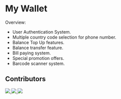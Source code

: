 #  My Wallet


Overview:

* User Authentication System.
* Multiple country code selection for phone number.
* Balance Top Up features.
* Balance transfer feature.
* Bill paying system.
* Special promotion offers.
* Barcode scanner system.




## Contributors

<a href="https://github.com/Avimistry4800/my-wallet/graphs/contributors">
  <img src="https://contributors-img.web.app/image?repo=Avimistry4800/my-wallet" />
</a>

<a href="https://github.com/Avimistry4800/my-wallet/graphs/contributors">
  <img src="https://avatars.githubusercontent.com/u/68905536?s=64&v=4" />
</a>

<a href="https://github.com/Avimistry4800/my-wallet/graphs/contributors">
  <img src="https://avatars.githubusercontent.com/u/68647072?s=64&v=4" />
</a>

